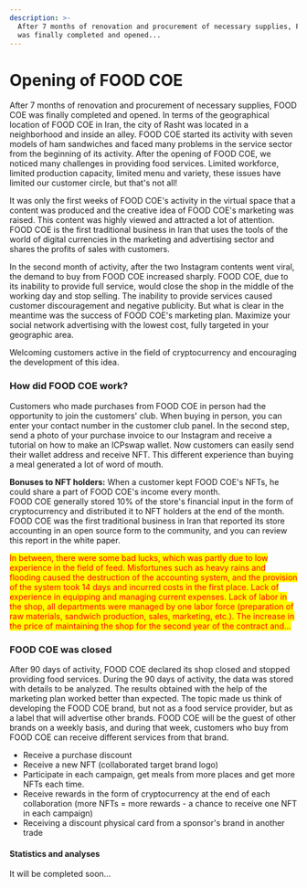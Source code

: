 ```yaml
---
description: >-
  After 7 months of renovation and procurement of necessary supplies, FOOD COE
  was finally completed and opened...
---
```


# Opening of FOOD COE

After 7 months of renovation and procurement of necessary supplies, FOOD COE was finally completed and opened. In terms of the geographical location of FOOD COE in Iran, the city of Rasht was located in a neighborhood and inside an alley. FOOD COE started its activity with seven models of ham sandwiches and faced many problems in the service sector from the beginning of its activity. After the opening of FOOD COE, we noticed many challenges in providing food services. Limited workforce, limited production capacity, limited menu and variety, these issues have limited our customer circle, but that's not all!

It was only the first weeks of FOOD COE's activity in the virtual space that a content was produced and the creative idea of ​​FOOD COE's marketing was raised. This content was highly viewed and attracted a lot of attention. FOOD COE is the first traditional business in Iran that uses the tools of the world of digital currencies in the marketing and advertising sector and shares the profits of sales with customers.

In the second month of activity, after the two Instagram contents went viral, the demand to buy from FOOD COE increased sharply. FOOD COE, due to its inability to provide full service, would close the shop in the middle of the working day and stop selling. The inability to provide services caused customer discouragement and negative publicity. But what is clear in the meantime was the success of FOOD COE's marketing plan. Maximize your social network advertising with the lowest cost, fully targeted in your geographic area.

Welcoming customers active in the field of cryptocurrency and encouraging the development of this idea.

### How did FOOD COE work?

Customers who made purchases from FOOD COE in person had the opportunity to join the customers' club. When buying in person, you can enter your contact number in the customer club panel. In the second step, send a photo of your purchase invoice to our Instagram and receive a tutorial on how to make an ICPswap wallet. Now customers can easily send their wallet address and receive NFT. This different experience than buying a meal generated a lot of word of mouth.

**Bonuses to NFT holders:** When a customer kept FOOD COE's NFTs, he could share a part of FOOD COE's income every month.\
FOOD COE generally stored 10% of the store's financial input in the form of cryptocurrency and distributed it to NFT holders at the end of the month. FOOD COE was the first traditional business in Iran that reported its store accounting in an open source form to the community, and you can review this report in the white paper.

<mark style="color:red;">In between, there were some bad lucks, which was partly due to low experience in the field of feed. Misfortunes such as heavy rains and flooding caused the destruction of the accounting system, and the provision of the system took 14 days and incurred costs in the first place. Lack of experience in equipping and managing current expenses. Lack of labor in the shop, all departments were managed by one labor force (preparation of raw materials, sandwich production, sales, marketing, etc.). The increase in the price of maintaining the shop for the second year of the contract and...</mark>

### FOOD COE was closed

After 90 days of activity, FOOD COE declared its shop closed and stopped providing food services. During the 90 days of activity, the data was stored with details to be analyzed. The results obtained with the help of the marketing plan worked better than expected. The topic made us think of developing the FOOD COE brand, but not as a food service provider, but as a label that will advertise other brands. FOOD COE will be the guest of other brands on a weekly basis, and during that week, customers who buy from FOOD COE can receive different services from that brand.

* Receive a purchase discount&#x20;
* Receive a new NFT (collaborated target brand logo)
* Participate in each campaign, get meals from more places and get more NFTs each time.
* Receive rewards in the form of cryptocurrency at the end of each collaboration (more NFTs = more rewards - a chance to receive one NFT in each campaign)
* Receiving a discount physical card from a sponsor's brand in another trade

#### Statistics and analyses

It will be completed soon...
